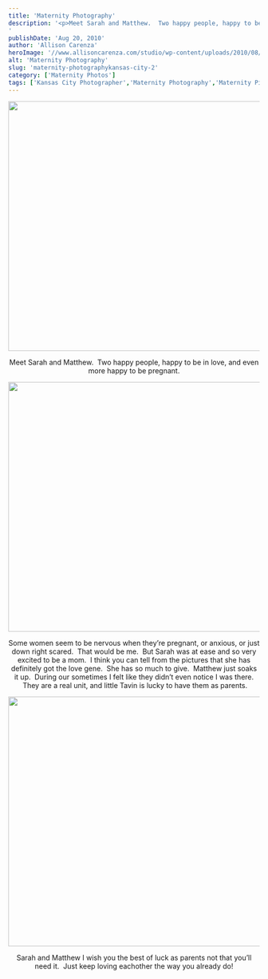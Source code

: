 ```yaml
---
title: 'Maternity Photography'
description: '<p>Meet Sarah and Matthew.  Two happy people, happy to be in love, and even more happy to be pregnant. Some [&hellip;]</p>
'
publishDate: 'Aug 20, 2010'
author: 'Allison Carenza'
heroImage: '//www.allisoncarenza.com/studio/wp-content/uploads/2010/08/vin1.jpg'
alt: 'Maternity Photography'
slug: 'maternity-photographykansas-city-2'
category: ['Maternity Photos']
tags: ['Kansas City Photographer','Maternity Photography','Maternity Pictures']
---
```


<p><a rel="attachment wp-att-1285" href="http://www.allisoncarenza.com/archives/1284/vin1"><img class="aligncenter size-full wp-image-1285" title="vin1" src="http://www.allisoncarenza.com/studio/wp-content/uploads/2010/08/vin1.jpg" alt="" width="700" height="500" srcset="/media/vin1.jpg 700w, /media/vin1-300x214.jpg 300w" sizes="(max-width: 700px) 100vw, 700px" /></a></p>
<p style="text-align: center;">Meet Sarah and Matthew.  Two happy people, happy to be in love, and even more happy to be pregnant.</p>
<p><a rel="attachment wp-att-1287" href="http://www.allisoncarenza.com/archives/1284/vin3"><img class="aligncenter size-full wp-image-1287" title="vin3" src="http://www.allisoncarenza.com/studio/wp-content/uploads/2010/08/vin3.jpg" alt="" width="700" height="500" srcset="/media/vin3.jpg 700w, /media/vin3-300x214.jpg 300w" sizes="(max-width: 700px) 100vw, 700px" /></a></p>
<p style="text-align: center;">Some women seem to be nervous when they&#8217;re pregnant, or anxious, or just down right scared.  That would be me.  But Sarah was at ease and so very excited to be a mom.  I think you can tell from the pictures that she has definitely got the love gene.  She has so much to give.  Matthew just soaks it up.  During our sometimes I felt like they didn&#8217;t even notice I was there.  They are a real unit, and little Tavin is lucky to have them as parents.</p>
<p style="text-align: center;"><a rel="attachment wp-att-1286" href="http://www.allisoncarenza.com/archives/1284/vin2"><img class="aligncenter size-full wp-image-1286" title="vin2" src="http://www.allisoncarenza.com/studio/wp-content/uploads/2010/08/vin2.jpg" alt="" width="700" height="500" srcset="/media/vin2.jpg 700w, /media/vin2-300x214.jpg 300w" sizes="(max-width: 700px) 100vw, 700px" /></a></p>
<p style="text-align: center;">
<p style="text-align: center;">Sarah and Matthew I wish you the best of luck as parents not that you&#8217;ll need it.  Just keep loving eachother the way you already do!</p>
